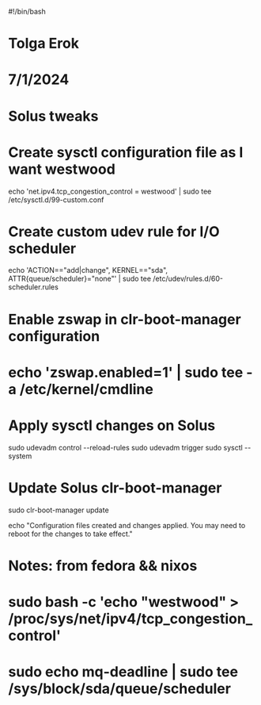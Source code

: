 #!/bin/bash
# Tolga Erok
# 7/1/2024
# Solus tweaks

# Create sysctl configuration file as I want westwood
echo 'net.ipv4.tcp_congestion_control = westwood' | sudo tee /etc/sysctl.d/99-custom.conf

# Create custom udev rule for I/O scheduler
echo 'ACTION=="add|change", KERNEL=="sda", ATTR{queue/scheduler}="none"' | sudo tee /etc/udev/rules.d/60-scheduler.rules

# Enable zswap in clr-boot-manager configuration
# echo 'zswap.enabled=1' | sudo tee -a /etc/kernel/cmdline

# Apply sysctl changes on Solus
sudo udevadm control --reload-rules
sudo udevadm trigger
sudo sysctl --system

# Update Solus clr-boot-manager
sudo clr-boot-manager update

echo "Configuration files created and changes applied. You may need to reboot for the changes to take effect."

# Notes: from fedora && nixos
# sudo bash -c 'echo "westwood" > /proc/sys/net/ipv4/tcp_congestion_control'
# sudo echo mq-deadline | sudo tee /sys/block/sda/queue/scheduler
